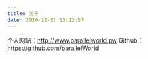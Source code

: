 ```yaml
---
title: 关于
date: 2016-12-31 13:12:57
---
```



个人网站：http://www.parallelworld.pw
Github：https://github.com/parallelWorld
